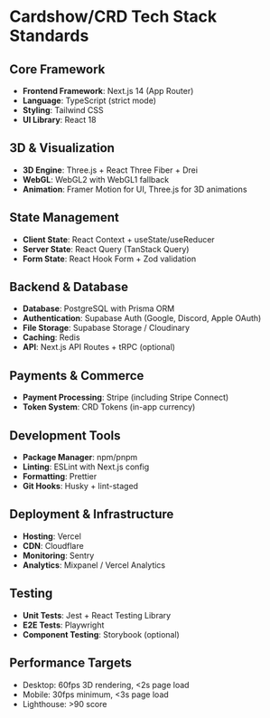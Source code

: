 # Cardshow/CRD Tech Stack Standards

## Core Framework

- **Frontend Framework**: Next.js 14 (App Router)
- **Language**: TypeScript (strict mode)
- **Styling**: Tailwind CSS
- **UI Library**: React 18

## 3D & Visualization

- **3D Engine**: Three.js + React Three Fiber + Drei
- **WebGL**: WebGL2 with WebGL1 fallback
- **Animation**: Framer Motion for UI, Three.js for 3D animations

## State Management

- **Client State**: React Context + useState/useReducer
- **Server State**: React Query (TanStack Query)
- **Form State**: React Hook Form + Zod validation

## Backend & Database

- **Database**: PostgreSQL with Prisma ORM
- **Authentication**: Supabase Auth (Google, Discord, Apple OAuth)
- **File Storage**: Supabase Storage / Cloudinary
- **Caching**: Redis
- **API**: Next.js API Routes + tRPC (optional)

## Payments & Commerce

- **Payment Processing**: Stripe (including Stripe Connect)
- **Token System**: CRD Tokens (in-app currency)

## Development Tools

- **Package Manager**: npm/pnpm
- **Linting**: ESLint with Next.js config
- **Formatting**: Prettier
- **Git Hooks**: Husky + lint-staged

## Deployment & Infrastructure

- **Hosting**: Vercel
- **CDN**: Cloudflare
- **Monitoring**: Sentry
- **Analytics**: Mixpanel / Vercel Analytics

## Testing

- **Unit Tests**: Jest + React Testing Library
- **E2E Tests**: Playwright
- **Component Testing**: Storybook (optional)

## Performance Targets

- Desktop: 60fps 3D rendering, <2s page load
- Mobile: 30fps minimum, <3s page load
- Lighthouse: >90 score
